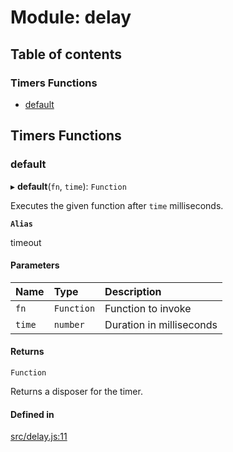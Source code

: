 # Module: delay

## Table of contents

### Timers Functions

- [default](delay.md#default)

## Timers Functions

### default

▸ **default**(`fn`, `time`): `Function`

Executes the given function after `time` milliseconds.

**`Alias`**

timeout

#### Parameters

| Name | Type | Description |
| :------ | :------ | :------ |
| `fn` | `Function` | Function to invoke |
| `time` | `number` | Duration in milliseconds |

#### Returns

`Function`

Returns a disposer for the timer.

#### Defined in

[src/delay.js:11](https://github.com/Twipped/js-utils/blob/f2eceb5/src/delay.js#L11)

